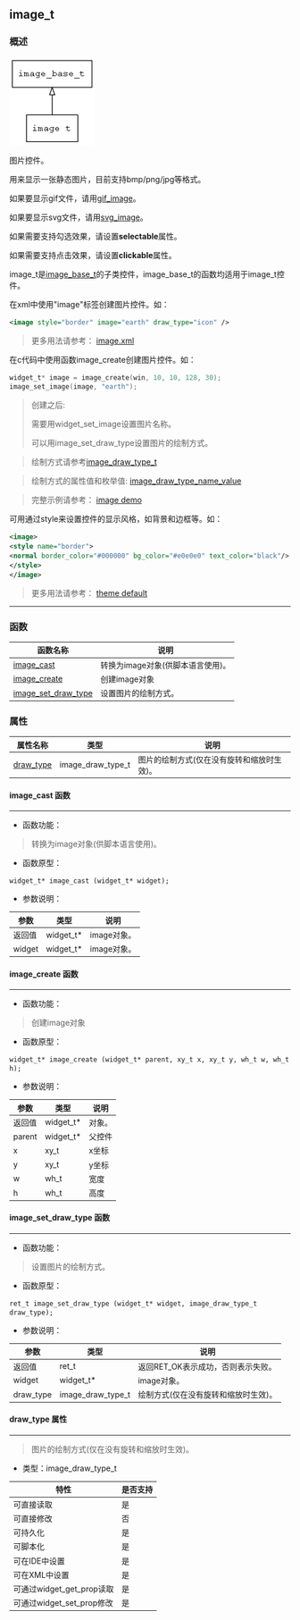 ## image\_t
### 概述
![image](images/image_t_0.png)

图片控件。

用来显示一张静态图片，目前支持bmp/png/jpg等格式。

如果要显示gif文件，请用[gif\_image](gif_image_t.md)。

如果要显示svg文件，请用[svg\_image](svg_image_t.md)。

如果需要支持勾选效果，请设置**selectable**属性。

如果需要支持点击效果，请设置**clickable**属性。

image\_t是[image\_base\_t](image_base_t.md)的子类控件，image\_base\_t的函数均适用于image\_t控件。

在xml中使用"image"标签创建图片控件。如：

```xml
<image style="border" image="earth" draw_type="icon" />
```

> 更多用法请参考：
[image.xml](https://github.com/zlgopen/awtk/blob/master/design/default/ui/images.xml)

在c代码中使用函数image\_create创建图片控件。如：

```c
widget_t* image = image_create(win, 10, 10, 128, 30);
image_set_image(image, "earth");
```

> 创建之后:
>
> 需要用widget\_set\_image设置图片名称。
>
> 可以用image\_set\_draw\_type设置图片的绘制方式。

> 绘制方式请参考[image\_draw\_type\_t](image_draw_type_t.md)

> 绘制方式的属性值和枚举值:
[image\_draw\_type\_name\_value](https://github.com/zlgopen/awtk/blob/master/src/base/enums.c#L98)

> 完整示例请参考：
[image demo](https://github.com/zlgopen/awtk-c-demos/blob/master/demos/image.c)

可用通过style来设置控件的显示风格，如背景和边框等。如：

```xml
<image>
<style name="border">
<normal border_color="#000000" bg_color="#e0e0e0" text_color="black"/>
</style>
</image>
```

> 更多用法请参考：
[theme
default](https://github.com/zlgopen/awtk/blob/master/design/default/styles/default.xml#L313)
----------------------------------
### 函数
<p id="image_t_methods">

| 函数名称 | 说明 | 
| -------- | ------------ | 
| <a href="#image_t_image_cast">image\_cast</a> | 转换为image对象(供脚本语言使用)。 |
| <a href="#image_t_image_create">image\_create</a> | 创建image对象 |
| <a href="#image_t_image_set_draw_type">image\_set\_draw\_type</a> | 设置图片的绘制方式。 |
### 属性
<p id="image_t_properties">

| 属性名称 | 类型 | 说明 | 
| -------- | ----- | ------------ | 
| <a href="#image_t_draw_type">draw\_type</a> | image\_draw\_type\_t | 图片的绘制方式(仅在没有旋转和缩放时生效)。 |
#### image\_cast 函数
-----------------------

* 函数功能：

> <p id="image_t_image_cast">转换为image对象(供脚本语言使用)。

* 函数原型：

```
widget_t* image_cast (widget_t* widget);
```

* 参数说明：

| 参数 | 类型 | 说明 |
| -------- | ----- | --------- |
| 返回值 | widget\_t* | image对象。 |
| widget | widget\_t* | image对象。 |
#### image\_create 函数
-----------------------

* 函数功能：

> <p id="image_t_image_create">创建image对象

* 函数原型：

```
widget_t* image_create (widget_t* parent, xy_t x, xy_t y, wh_t w, wh_t h);
```

* 参数说明：

| 参数 | 类型 | 说明 |
| -------- | ----- | --------- |
| 返回值 | widget\_t* | 对象。 |
| parent | widget\_t* | 父控件 |
| x | xy\_t | x坐标 |
| y | xy\_t | y坐标 |
| w | wh\_t | 宽度 |
| h | wh\_t | 高度 |
#### image\_set\_draw\_type 函数
-----------------------

* 函数功能：

> <p id="image_t_image_set_draw_type">设置图片的绘制方式。

* 函数原型：

```
ret_t image_set_draw_type (widget_t* widget, image_draw_type_t draw_type);
```

* 参数说明：

| 参数 | 类型 | 说明 |
| -------- | ----- | --------- |
| 返回值 | ret\_t | 返回RET\_OK表示成功，否则表示失败。 |
| widget | widget\_t* | image对象。 |
| draw\_type | image\_draw\_type\_t | 绘制方式(仅在没有旋转和缩放时生效)。 |
#### draw\_type 属性
-----------------------
> <p id="image_t_draw_type">图片的绘制方式(仅在没有旋转和缩放时生效)。

* 类型：image\_draw\_type\_t

| 特性 | 是否支持 |
| -------- | ----- |
| 可直接读取 | 是 |
| 可直接修改 | 否 |
| 可持久化   | 是 |
| 可脚本化   | 是 |
| 可在IDE中设置 | 是 |
| 可在XML中设置 | 是 |
| 可通过widget\_get\_prop读取 | 是 |
| 可通过widget\_set\_prop修改 | 是 |
